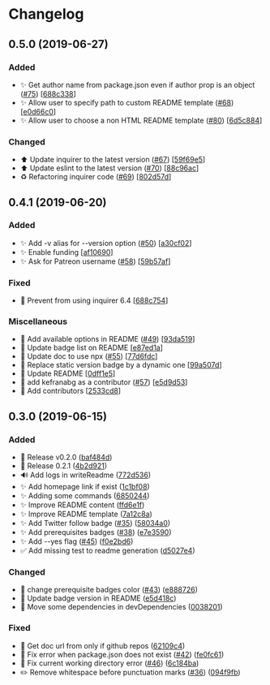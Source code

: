 # Changelog

<a name="0.5.0"></a>

## 0.5.0 (2019-06-27)

### Added

- ✨ Get author name from package.json even if author prop is an object ([#75](https://github.com/kefranabg/readme-md-generator/issues/75)) [[688c338](https://github.com/kefranabg/readme-md-generator/commit/688c33833188a5487ff6df024d4993404ee0406c)]
- ✨ Allow user to specify path to custom README template ([#68](https://github.com/kefranabg/readme-md-generator/issues/68)) [[e0d66c0](https://github.com/kefranabg/readme-md-generator/commit/e0d66c002c8108ff3ae142979a5c8003a28a8107)]
- ✨ Allow user to choose a non HTML README template ([#80](https://github.com/kefranabg/readme-md-generator/issues/80)) [[6d5c884](https://github.com/kefranabg/readme-md-generator/commit/6d5c8848c476fc2770204f215ddd6f48d539b4e0)]

### Changed

- ⬆️ Update inquirer to the latest version ([#67](https://github.com/kefranabg/readme-md-generator/issues/67)) [[59f69e5](https://github.com/kefranabg/readme-md-generator/commit/59f69e51ec1caae17230d9331a2c14b04bd2825e)]
- ⬆️ Update eslint to the latest version ([#70](https://github.com/kefranabg/readme-md-generator/issues/70)) [[88c96ac](https://github.com/kefranabg/readme-md-generator/commit/88c96ac31acfa12381a33d39a2953f3405053870)]
- ♻️ Refactoring inquirer code ([#69](https://github.com/kefranabg/readme-md-generator/issues/69)) [[802d57d](https://github.com/kefranabg/readme-md-generator/commit/802d57d8af2e2cdcdbddea86c2fa2225db6d4516)]

<a name="0.4.1"></a>

## 0.4.1 (2019-06-20)

### Added

- ✨ Add -v alias for --version option ([#50](https://github.com/kefranabg/readme-md-generator/issues/50)) [[a30cf02](https://github.com/kefranabg/readme-md-generator/commit/a30cf02531a4d26e85ed5e9db9ada6262d478711)]
- ✨ Enable funding [[af10690](https://github.com/kefranabg/readme-md-generator/commit/af10690857df92d29807a37abce055d5351f99f4)]
- ✨ Ask for Patreon username ([#58](https://github.com/kefranabg/readme-md-generator/issues/58)) [[59b57af](https://github.com/kefranabg/readme-md-generator/commit/59b57af7aa5ce91ff0ce1998bff835d781b5df79)]

### Fixed

- 🐛 Prevent from using inquirer 6.4 [[688c754](https://github.com/kefranabg/readme-md-generator/commit/688c754584bfb7d9191eb30e18563e16f2a7b3ff)]

### Miscellaneous

- 📝 Add available options in README ([#49](https://github.com/kefranabg/readme-md-generator/issues/49)) [[93da519](https://github.com/kefranabg/readme-md-generator/commit/93da51958d04335674201490cb90b9f04f5551bb)]
- 📝 Update badge list on README [[e87ed1a](https://github.com/kefranabg/readme-md-generator/commit/e87ed1ae92f04cc94e06a3e6339090588b3eaa17)]
- 📝 Update doc to use npx ([#55](https://github.com/kefranabg/readme-md-generator/issues/55)) [[77d6fdc](https://github.com/kefranabg/readme-md-generator/commit/77d6fdc4f0a2d9b86d3169f35ed8eab355ebcd68)]
- 📝 Replace static version badge by a dynamic one [[99a507d](https://github.com/kefranabg/readme-md-generator/commit/99a507d6ebf54b58aaf941e1752e7e4d16565a53)]
- 📝 Update README [[0dff1e5](https://github.com/kefranabg/readme-md-generator/commit/0dff1e5562404559b2ad64ccf0c8fc3d1df73f92)]
- 📝 add kefranabg as a contributor ([#57](https://github.com/kefranabg/readme-md-generator/issues/57)) [[e5d9d53](https://github.com/kefranabg/readme-md-generator/commit/e5d9d5376b8341e06005e497728935c2874631b6)]
- 👥 Add contributors [[2533cd8](https://github.com/kefranabg/readme-md-generator/commit/2533cd8f2c8c78a043e67ca2bead9b4606606121)]

<a name="0.3.0"></a>

## 0.3.0 (2019-06-15)

### Added

- 🔖 Release v0.2.0 ([baf484d](https://github.com/kefranabg/readme-md-generator/commit/baf484d203db37dbb6d7685db61f356095da5f56))
- 🔖 Release 0.2.1 ([4b2d921](https://github.com/kefranabg/readme-md-generator/commit/4b2d9214e5169d7d593ac3c36bc529c7dd2c2ab8))
- 🔊 Add logs in writeReadme ([772d536](https://github.com/kefranabg/readme-md-generator/commit/772d536a99fea4d0a8024fedb02664ae3a968351))
- ✨ Add homepage link if exist ([1c1bf08](https://github.com/kefranabg/readme-md-generator/commit/1c1bf08b29ef16a677114d74eb145d3a83f3c35a))
- ✨ Adding some commands ([6850244](https://github.com/kefranabg/readme-md-generator/commit/685024493f8670559df643b551f383b9cbf434b0))
- ✨ Improve README content ([ffd6e1f](https://github.com/kefranabg/readme-md-generator/commit/ffd6e1f9653c31168bf025e797e05951bc9ab15a))
- ✨ Improve README template ([7a12c8a](https://github.com/kefranabg/readme-md-generator/commit/7a12c8a687f50da7fee1c2b2352363f3abf1e71f))
- ✨ Add Twitter follow badge ([#35](https://github.com/kefranabg/readme-md-generator/issues/35)) ([58034a0](https://github.com/kefranabg/readme-md-generator/commit/58034a00bfdf6ea50e4ffabdd39657dfce317fee))
- ✨ Add prerequisites badges ([#38](https://github.com/kefranabg/readme-md-generator/issues/38)) ([e7e3590](https://github.com/kefranabg/readme-md-generator/commit/e7e3590023027f80acde722aa91824d9bc3d0b26))
- ✨ Add --yes flag ([#45](https://github.com/kefranabg/readme-md-generator/issues/45)) ([f0e2bd6](https://github.com/kefranabg/readme-md-generator/commit/f0e2bd6aaa0ed7b47843482046d4c443db5643c7))
- ✅ Add missing test to readme generation ([d5027e4](https://github.com/kefranabg/readme-md-generator/commit/d5027e4d0e0d31e9059729e208e20908b299f040))

### Changed

- 💄 change prerequisite badges color ([#43](https://github.com/kefranabg/readme-md-generator/issues/43)) ([e888726](https://github.com/kefranabg/readme-md-generator/commit/e888726b471a28265ed689786f85c8618b9af957))
- 💬 Update badge version in README ([e5d418c](https://github.com/kefranabg/readme-md-generator/commit/e5d418c2b3b7e6fcbb2e5631adb70b51c2b82843))
- 🔧 Move some dependencies in devDependencies ([0038201](https://github.com/kefranabg/readme-md-generator/commit/0038201ec94f1d31b3473948cdfd9f950466d4ad))

### Fixed

- 🐛 Get doc url from only if github repos ([62109c4](https://github.com/kefranabg/readme-md-generator/commit/62109c4b315613100b7adf9b9714b5a7e6c00b31))
- 🐛 Fix error when package.json does not exist ([#42](https://github.com/kefranabg/readme-md-generator/issues/42)) ([fe0fc61](https://github.com/kefranabg/readme-md-generator/commit/fe0fc61e4664baf457e1d6f4a35e50e8cd325c10))
- 🐛 Fix current working directory error ([#46](https://github.com/kefranabg/readme-md-generator/issues/46)) ([6c184ba](https://github.com/kefranabg/readme-md-generator/commit/6c184ba009cfafb25adb1ff7ba6e1c4570de7503))
- ✏️ Remove whitespace before punctuation marks ([#36](https://github.com/kefranabg/readme-md-generator/issues/36)) ([094f9fb](https://github.com/kefranabg/readme-md-generator/commit/094f9fb5e7ebe6cc9001d1fe54cd9be0362730bd))
